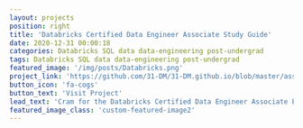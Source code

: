 ```yaml
---
layout: projects
position: right
title: 'Databricks Certified Data Engineer Associate Study Guide'
date: 2020-12-31 00:00:18
categories: Databricks SQL data data-engineering post-undergrad
tags: Databricks SQL data data-engineering post-undergrad
featured_image: '/img/posts/Databricks.png'
project_link: 'https://github.com/31-DM/31-DM.github.io/blob/master/assets/Work/School/Undergrad/Projects/Databricks/README.md'
button_icon: 'fa-cogs'
button_text: 'Visit Project'
lead_text: 'Cram for the Databricks Certified Data Engineer Associate Exam'
featured_image_class: 'custom-featured-image2'
---
```

